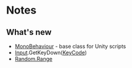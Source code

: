# Notes
## What's new
- [MonoBehaviour](https://docs.unity3d.com/ScriptReference/MonoBehaviour.html) - base class for Unity scripts
- [Input](https://docs.unity3d.com/ScriptReference/Input.html).GetKeyDown([KeyCode](https://docs.unity3d.com/ScriptReference/KeyCode.html))
- [Random.Range](https://docs.unity3d.com/ScriptReference/Random.Range.html)
